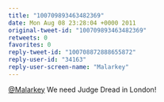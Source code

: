 ```yaml
---
title: "100709893463482369"
date: Mon Aug 08 23:28:04 +0000 2011
original-tweet-id: "100709893463482369"
retweets: 0
favorites: 0
reply-tweet-id: "100708872888655872"
reply-user-id: "34163"
reply-user-screen-name: "Malarkey"
---
```

<a href="https://twitter.com/Malarkey">@Malarkey</a> We need Judge Dread in London!

